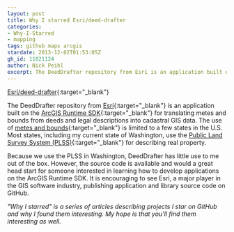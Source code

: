 ```yaml
---
layout: post
title: Why I starred Esri/deed-drafter
categories:
- Why-I-Starred
- mapping
tags: github maps arcgis
stardate: 2013-12-02T01:53:05Z
gh_id: 11821124
author: Nick Peihl
excerpt: The DeedDrafter repository from Esri is an application built on the ArcGIS Runtime SDK for translating metes and bounds from deeds and legal descriptions into cadastral GIS data.
---
```


[Esri/deed-drafter](https://github.com/Esri/deed-drafter){:target="_blank"}

The DeedDrafter repository from [Esri](http://www.esri.com){:target="_blank"} is an application built on the [ArcGIS Runtime SDK](https://developers.arcgis.com/arcgis-runtime/){:target="_blank"} for translating metes and bounds from deeds and legal descriptions into cadastral GIS data. The use of [metes and bounds](https://en.wikipedia.org/wiki/Metes_and_bounds){:target="_blank"} is limited to a few states in the U.S. Most states, including my current state of Washington, use the [Public Land Survey System (PLSS)](https://en.wikipedia.org/wiki/Public_Land_Survey_System){:target="_blank"} for describing real property.

Because we use the PLSS in Washington, DeedDrafter has little use to me out of the box. However, the source code is available and would a great head start for someone interested in learning how to develop applications on the ArcGIS Runtime SDK. It is encouraging to see Esri, a major player in the GIS software industry, publishing application and library source code on GitHub.

*"Why I starred" is a series of articles describing projects I star on GitHub and why I found them interesting. My hope is that you'll find them interesting as well.*
